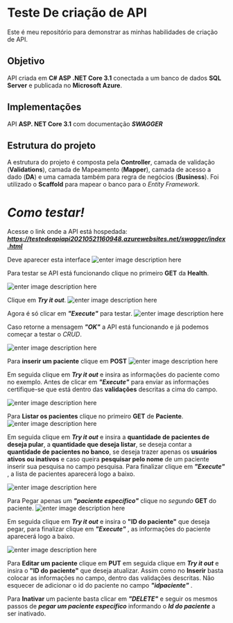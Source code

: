 # Teste De criação de API 

Este é meu repositório para demonstrar as minhas habilidades de criação de API.

## Objetivo
API criada em **C# ASP .NET Core 3.1** conectada a um banco de dados **SQL Server** e publicada no **Microsoft Azure**.

## Implementações
API **ASP. NET Core 3.1** com documentação ***SWAGGER***

## Estrutura do projeto
A estrutura do projeto é composta pela **Controller**,  camada de validação (**Validations**), camada de Mapeamento (**Mapper**), camada de acesso a dado (**DA**) e uma camada também para regra de negócios (**Business**). Foi utilizado o **Scaffold**  para mapear o banco para o *Entity Framework*.

# *Como testar!*
Acesse o link onde a API está hospedada: ***https://testedeapiapi20210521160948.azurewebsites.net/swagger/index.html***

Deve aparecer esta interface
![enter image description here](https://github.com/leonellp/TesteDeAPI/blob/master/readmeImagens/pagina%20inicial%20swagger.png?raw=true)

Para testar se API está funcionando clique no primeiro **GET** da **Health**.

![enter image description here](https://github.com/leonellp/TesteDeAPI/blob/master/readmeImagens/teste%20heath%20da%20api.png?raw=true)

Clique em ***Try it out***.
![enter image description here](https://github.com/leonellp/TesteDeAPI/blob/master/readmeImagens/testar%20heath%20da%20api.png?raw=true)

Agora é só clicar em ***"Execute"*** para testar.
![enter image description here](https://github.com/leonellp/TesteDeAPI/blob/master/readmeImagens/testar%20heath%20da%20api%282%29.png?raw=true)

Caso retorne a mensagem ***"OK"*** a API está funcionando e já podemos começar a testar o *CRUD*.

![enter image description here](https://github.com/leonellp/TesteDeAPI/blob/master/readmeImagens/testar%20heath%20da%20api%283%29.png?raw=true)


Para **inserir um paciente**  clique em **POST**
![enter image description here](https://github.com/leonellp/TesteDeAPI/blob/master/readmeImagens/Inserir%20paciente.png?raw=true)

Em seguida clique em ***Try it out*** e insira as informações do paciente como no exemplo. Antes de clicar em ***"Execute"*** para enviar as informações certifique-se que está dentro das **validações** descritas a cima do campo.

![enter image description here](https://github.com/leonellp/TesteDeAPI/blob/master/readmeImagens/Inserir%20paciente%281%29.png?raw=true)

Para **Listar os pacientes**  clique no primeiro **GET** de **Paciente**.
![enter image description here](https://github.com/leonellp/TesteDeAPI/blob/master/readmeImagens/Listas%20pacientes.png?raw=true)

Em seguida clique em ***Try it out*** e insira a **quantidade de pacientes de deseja pular**, a **quantidade que deseja listar**, se deseja contar a **quantidade de pacientes no banco**, se deseja trazer apenas os **usuários ativos ou inativos** e caso queira **pesquisar pelo nome** de um paciente inserir sua pesquisa no campo pesquisa. Para finalizar clique em ***"Execute"*** , a lista de pacientes aparecerá logo a baixo.

![enter image description here](https://github.com/leonellp/TesteDeAPI/blob/master/readmeImagens/Lista%20pacientes%282%29.png?raw=true)

Para Pegar apenas um ***"paciente específico"*** clique no *segundo* **GET** do paciente.
![enter image description here](https://github.com/leonellp/TesteDeAPI/blob/master/readmeImagens/Get%20paciente.png?raw=true)

Em seguida clique em ***Try it out*** e insira o **"ID do paciente"** que deseja pegar, para finalizar clique em ***"Execute"*** , as informações do paciente aparecerá logo a baixo.

![enter image description here](https://github.com/leonellp/TesteDeAPI/blob/master/readmeImagens/Get%20paciente%281%29.png?raw=true)

Para **Editar um paciente** clique em **PUT** em seguida clique em ***Try it out*** e insira o **"ID do paciente"** que deseja atualizar. Assim como no **Inserir** basta colocar as informações no campo, dentro das validações descritas. Não esquecer de adicionar o id do paciente no campo ***"idpaciente"*** .

Para **Inativar** um paciente basta clicar em ***"DELETE"*** e seguir os mesmos passos de ***pegar um paciente específico*** informando o ***Id do paciente*** a ser inativado.
